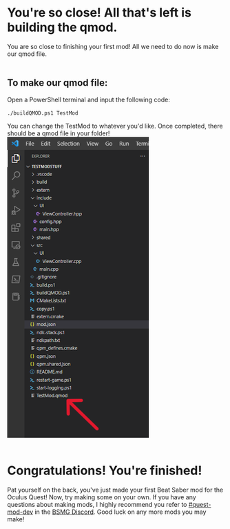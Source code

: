# You're so close! All that's left is building the qmod.
You are so close to finishing your first mod! All we need to do now is make our qmod file.  
<br/>

## To make our qmod file:
Open a PowerShell terminal and input the following code:
```
./buildQMOD.ps1 TestMod
```  
You can change the TestMod to whatever you'd like. Once completed, there should be a qmod file in your folder!  
![](/images/finished-qmod.png)  
<br/>

# Congratulations! You're finished!
Pat yourself on the back, you've just made your first Beat Saber mod for the Oculus Quest! Now, try making some on your own. If you have any questions about making mods, I highly recommend you refer to [#quest-mod-dev](https://discord.com/channels/441805394323439646/583108561396170837) in the [BSMG Discord](https://discord.gg/beatsabermods). Good luck on any more mods you may make!